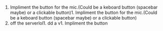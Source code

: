 1. Impliment the button for the mic.(Could be a keboard button (spacebar maybe) or a clickable button)1. Impliment the button for the mic.(Could be a keboard button (spacebar maybe) or a clickable button)
2. off the serverlol1. dd a v1. Impliment the button
   